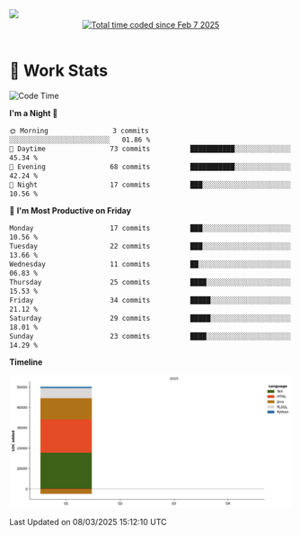 <img src="https://capsule-render.vercel.app/api?type=waving&color=E0D7C8&height=200&section=header&text=Jeong8333&animation=fadeIn&fontColor=6D4930&fontSize=65&fontAlignY=60&stroke=6D4930&strokeWidth=3" />

<div align = center>
<a href="https://wakatime.com/@9207cd9b-e0ca-4b15-bb6a-6ad0a31854f8"><img src="https://wakatime.com/badge/user/9207cd9b-e0ca-4b15-bb6a-6ad0a31854f8.svg" alt="Total time coded since Feb 7 2025" /></a>
</div>
<br>

# 📝 **Work Stats**


<!--START_SECTION:waka-->
![Code Time](http://img.shields.io/badge/Code%20Time-7%20hrs%2058%20mins-blue)

**I'm a Night 🦉** 

```text
🌞 Morning                3 commits           ░░░░░░░░░░░░░░░░░░░░░░░░░   01.86 % 
🌆 Daytime                73 commits          ███████████░░░░░░░░░░░░░░   45.34 % 
🌃 Evening                68 commits          ███████████░░░░░░░░░░░░░░   42.24 % 
🌙 Night                  17 commits          ███░░░░░░░░░░░░░░░░░░░░░░   10.56 % 
```
📅 **I'm Most Productive on Friday** 

```text
Monday                   17 commits          ███░░░░░░░░░░░░░░░░░░░░░░   10.56 % 
Tuesday                  22 commits          ███░░░░░░░░░░░░░░░░░░░░░░   13.66 % 
Wednesday                11 commits          ██░░░░░░░░░░░░░░░░░░░░░░░   06.83 % 
Thursday                 25 commits          ████░░░░░░░░░░░░░░░░░░░░░   15.53 % 
Friday                   34 commits          █████░░░░░░░░░░░░░░░░░░░░   21.12 % 
Saturday                 29 commits          █████░░░░░░░░░░░░░░░░░░░░   18.01 % 
Sunday                   23 commits          ████░░░░░░░░░░░░░░░░░░░░░   14.29 % 
```


**Timeline**

![Lines of Code chart](https://raw.githubusercontent.com/Jeong8333/Jeong8333/main/assets/bar_graph.png)


 Last Updated on 08/03/2025 15:12:10 UTC
<!--END_SECTION:waka-->

